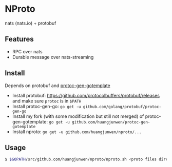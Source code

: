 # NProto

nats (nats.io) + protobuf

## Features

- RPC over nats
- Durable message over nats-streaming

## Install

Depends on protobuf and [protoc-gen-gotemplate](https://github.com/moul/protoc-gen-gotemplate)

- Install protobuf: https://github.com/protocolbuffers/protobuf/releases and make sure `protoc` is in `$PATH`
- Install protoc-gen-go: `go get -u github.com/golang/protobuf/protoc-gen-go`
- Install my fork (with some modification but still not merged) of protoc-gen-gotemplate: `go get -u github.com/huangjunwen/protoc-gen-gotemplate`
- Install nproto: `go get -u github.com/huangjunwen/nproto/...`

## Usage

```bash
$ $GOPATH/src/github.com/huangjunwen/nproto/nproto.sh <proto files directory>

```
